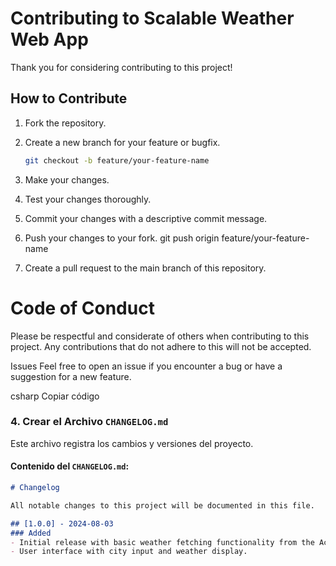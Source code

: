 # Contributing to Scalable Weather Web App

Thank you for considering contributing to this project! 

## How to Contribute
1. Fork the repository.

2. Create a new branch for your feature or bugfix.
   ```bash
   git checkout -b feature/your-feature-name

3. Make your changes.

4. Test your changes thoroughly.

5. Commit your changes with a descriptive commit message.

6. Push your changes to your fork.
git push origin feature/your-feature-name

7. Create a pull request to the main branch of this repository.


# Code of Conduct
Please be respectful and considerate of others when contributing to this project. Any contributions that do not adhere to this will not be accepted.

Issues
Feel free to open an issue if you encounter a bug or have a suggestion for a new feature.

csharp
Copiar código

### 4. Crear el Archivo `CHANGELOG.md`
Este archivo registra los cambios y versiones del proyecto.

#### Contenido del `CHANGELOG.md`:
```markdown
# Changelog

All notable changes to this project will be documented in this file.

## [1.0.0] - 2024-08-03
### Added
- Initial release with basic weather fetching functionality from the AccuWeather API.
- User interface with city input and weather display.
